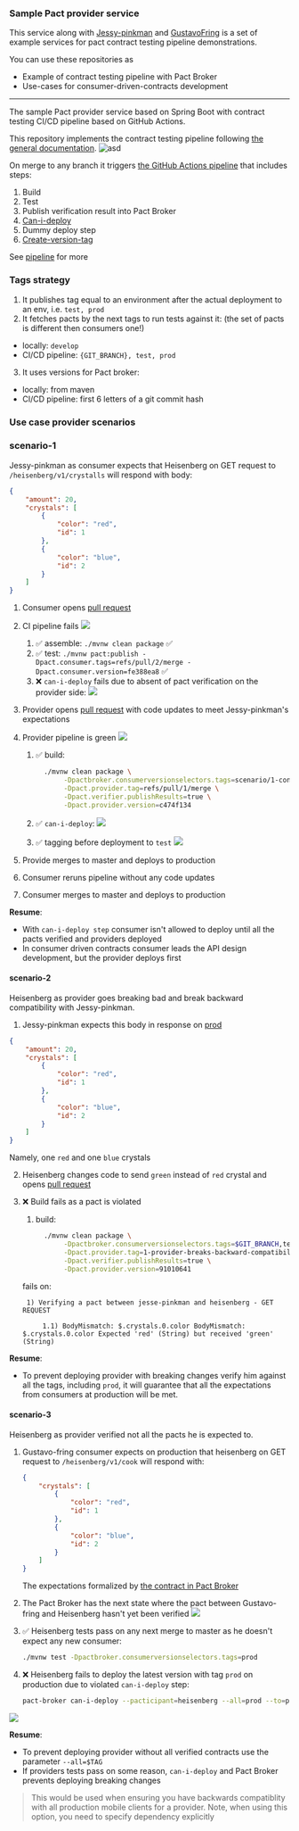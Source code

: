 ### Sample Pact provider service

This service along with [Jessy-pinkman](https://github.com/artemptushkin/jesse-pinkman-pact-service) and [GustavoFring](https://github.com/artemptushkin/gustavo-fring-pact-service)
is a set of example services for pact contract testing pipeline demonstrations.

You can use these repositories as
* Example of contract testing pipeline with Pact Broker
* Use-cases for consumer-driven-contracts development

-----

The sample Pact provider service based on Spring Boot with contract testing CI/CD pipeline based on GitHub Actions.

This repository implements the contract testing pipeline following [the general documentation](https://docs.pact.io/pact_nirvana/step_4/#provider-pipeline).
![asd](https://docs.pact.io/assets/images/advanced-pact-workshop-diagrams-provider-pipeline-42b395152d061dc28d060675af34ac72.png)

On merge to any branch it triggers [the GitHub Actions pipeline](https://github.com/artemptushkin/heisenberg-pact-service/actions)
that includes steps:
1. Build
2. Test
3. Publish verification result into Pact Broker
4. [Can-i-deploy](https://docs.pact.io/pact_broker/can_i_deploy/)
5. Dummy deploy step
6. [Create-version-tag](https://github.com/pact-foundation/pact_broker-client#create-version-tag)

See [pipeline](.github/workflows) for more

### Tags strategy

1. It publishes tag equal to an environment after the actual deployment to an env, i.e. `test, prod`
2. It fetches pacts by the next tags to run tests against it: (the set of pacts is different then consumers one!)
* locally: `develop`
* CI/CD pipeline: `{GIT_BRANCH}, test, prod`
3. It uses versions for Pact broker:
* locally: from maven
* CI/CD pipeline: first 6 letters of a git commit hash

### Use case provider scenarios

### scenario-1

Jessy-pinkman as consumer expects that Heisenberg on GET request to `/heisenberg/v1/crystalls` will respond with body:

```json
{
    "amount": 20,
    "crystals": [
        {
            "color": "red",
            "id": 1
        },
        {
            "color": "blue",
            "id": 2
        }
    ]
}
```

1. Consumer opens [pull request](https://github.com/artemptushkin/jesse-pinkman-pact-service/pull/2)

2. CI pipeline fails
![](scenarios/scenario-1-deploy-fails.png)

    1. :white_check_mark: assemble: `./mvnw clean package` :white_check_mark:
    2. :white_check_mark: test: `./mvnw pact:publish -Dpact.consumer.tags=refs/pull/2/merge -Dpact.consumer.version=fe388ea8` :white_check_mark:
    3. :x: `can-i-deploy` fails due to absent of pact verification on the provider side:
    ![](scenarios/scenario-1-deploy-fails-can-i-deploy.png)  

3. Provider opens [pull request](https://github.com/artemptushkin/heisenberg-pact-service/pull/1)
with code updates to meet Jessy-pinkman's expectations

4. Provider pipeline is green
![](scenarios/scenario-1-provider-pipeline.png)
  
    1. :white_check_mark: build:
  
          ```bash
            ./mvnw clean package \
                 -Dpactbroker.consumerversionselectors.tags=scenario/1-consumer-first \
                 -Dpact.provider.tag=refs/pull/1/merge \
                 -Dpact.verifier.publishResults=true \
                 -Dpact.provider.version=c474f134
          ```
    2. :white_check_mark: `can-i-deploy`:
   ![](scenarios/scenario-1-provider-can-i-deploy.png)
    3. :white_check_mark: tagging before deployment to `test` 
   ![](scenarios/scenario-1-provider-create-test-tag.png)

5. Provide merges to master and deploys to production
6. Consumer reruns pipeline without any code updates
7. Consumer merges to master and deploys to production

**Resume**:
* With `can-i-deploy step` consumer isn't allowed to deploy until all the pacts verified and providers deployed
* In consumer driven contracts consumer leads the API design development, but the provider deploys first  

#### scenario-2

Heisenberg as provider goes breaking bad and break backward compatibility with Jessy-pinkman.

1. Jessy-pinkman expects this body in response on [prod](https://hello.pactflow.io/pacts/provider/heisenberg/consumer/jesse-pinkman/version/6321fdef)
```json
{
    "amount": 20,
    "crystals": [
        {
            "color": "red",
            "id": 1
        },
        {
            "color": "blue",
            "id": 2
        }
    ]
}
```
Namely, one `red` and one `blue` crystals

2. Heisenberg changes code to send `green` instead of `red` crystal and opens [pull request](https://github.com/artemptushkin/heisenberg-pact-service/pull/2)

3. :x: Build fails as a pact is violated
    1. build:
          ```bash
            ./mvnw clean package \
                 -Dpactbroker.consumerversionselectors.tags=$GIT_BRANCH,test,prod \
                 -Dpact.provider.tag=1-provider-breaks-backward-compatibility \
                 -Dpact.verifier.publishResults=true \
                 -Dpact.provider.version=91010641
          ```
    
    fails on:
    
        1) Verifying a pact between jesse-pinkman and heisenberg - GET REQUEST
        
            1.1) BodyMismatch: $.crystals.0.color BodyMismatch: $.crystals.0.color Expected 'red' (String) but received 'green' (String)

**Resume**:
* To prevent deploying provider with breaking changes verify him against all the tags, including `prod`,
it will guarantee that all the expectations from consumers at production will be met.

#### scenario-3

Heisenberg as provider verified not all the pacts he is expected to.

1. Gustavo-fring consumer expects on production that heisenberg on GET request to `/heisenberg/v1/cook` will respond with:
    ```json
    {
        "crystals": [
            {
                "color": "red",
                "id": 1
            },
            {
                "color": "blue",
                "id": 2
            }
        ]
    }
    ```
    The expectations formalized by [the contract in Pact Broker](https://hello.pactflow.io/pacts/provider/heisenberg/consumer/gustavo-fring/version/0.0.1-SNAPSHOT) 
2. The Pact Broker has the next state where the pact between Gustavo-fring and Heisenberg hasn't yet been verified
![](scenarios/scenario-3-provider-verified-no-all-the-contracts.png)

3. :white_check_mark: Heisenberg tests pass on any next merge to master as he doesn't expect any new consumer:
    ```bash
    ./mvnw test -Dpactbroker.consumerversionselectors.tags=prod
    ```

4. :x: Heisenberg fails to deploy the latest version with tag `prod` on production due to violated `can-i-deploy` step:
    ```bash
    pact-broker can-i-deploy --pacticipant=heisenberg --all=prod --to=prod
    ```
![](scenarios/scenario-3-provider-can-i-deploy-fails.png)

**Resume**:
* To prevent deploying provider without all verified contracts use the parameter `--all=$TAG`
* If providers tests pass on some reason, `can-i-deploy` and Pact Broker prevents deploying breaking changes  

> This would be used when ensuring you have backwards compatiblity with all production mobile clients for a provider. Note, when using this option, you need to specify dependency explicitly